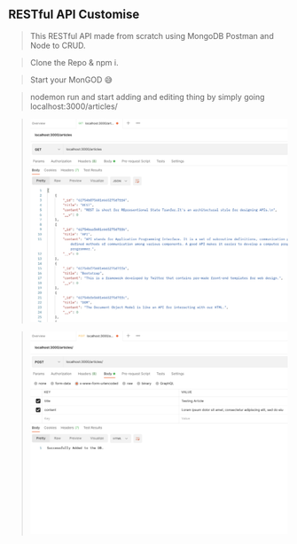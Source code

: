 

## RESTful API Customise


> This RESTful API made from scratch using MongoDB Postman and Node to CRUD.

> Clone the Repo & npm i.

> Start your MonGOD 😅

> nodemon run and start adding and editing thing by simply going localhost:3000/articles/



> <img src="shot/1.png" alt="Screenshot">


> <img src="shot/2.png" alt="Screenshot">
